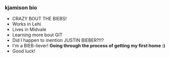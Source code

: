 ### kjamison bio

- CRAZY BOUT THE BIEBS!
- Works in Lehi
- Lives in Midvale
- Learning more bout GIT
- Did I happen to mention JUSTIN BIEBER?!!?
- I'm a BIEB-liever!
**Going through the process of getting my first home :)**
- Good luck!
